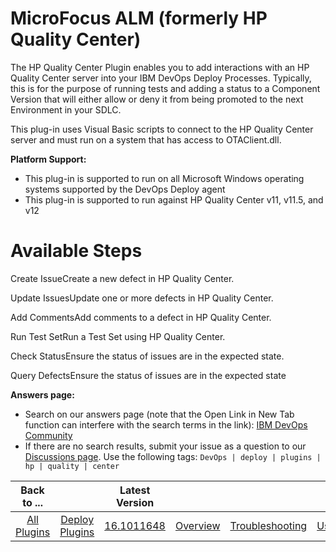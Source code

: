 
# MicroFocus ALM (formerly HP Quality Center)

The HP Quality Center Plugin enables you to add interactions with an HP Quality Center server into your IBM DevOps Deploy Processes. Typically, this is for the purpose of running tests and adding a status to a Component Version that will either allow or deny it from being promoted to the next Environment in your SDLC.

This plug-in uses Visual Basic scripts to connect to the HP Quality Center server and must run on a system that has access to OTAClient.dll.

**Platform Support:**

* This plug-in is supported to run on all Microsoft Windows operating systems supported by the DevOps Deploy agent
* This plug-in is supported to run against HP Quality Center v11, v11.5, and v12


# Available Steps


Create IssueCreate a new defect in HP Quality Center.

Update IssuesUpdate one or more defects in HP Quality Center.

Add CommentsAdd comments to a defect in HP Quality Center.

Run Test SetRun a Test Set using HP Quality Center.

Check StatusEnsure the status of issues are in the expected state.

Query DefectsEnsure the status of issues are in the expected state

**Answers page:**

* Search on our answers page (note that the Open Link in New Tab function can interfere with the search terms in the link): [IBM DevOps Community](https://community.ibm.com/community/user/wasdevops/communities/community-home?communitykey=9adfe6b6-2e23-4895-8b27-38b93b5e152c)
* If there are no search results, submit your issue as a question to our [Discussions page](https://community.ibm.com/community/user/wasdevops/communities/community-home/digestviewer?communitykey=9adfe6b6-2e23-4895-8b27-38b93b5e152c). Use the following tags: ```DevOps | deploy | plugins | hp | quality | center```

|Back to ...||Latest Version||||||
| :---: | :---: | :---: | :---: | :---: | :---: | :---: | :---: |
|[All Plugins](../../index.md)|[Deploy Plugins](../README.md)|[16.1011648](https://raw.githubusercontent.com/UrbanCode/IBM-UCD-PLUGINS/main/files/HPQualityCenter/HPQualityCenter-16.1011648.zip)|[Overview](overview.md)|[Troubleshooting](troubleshooting.md)|[Usage](usage.md)|[Steps](steps.md)|[Downloads](downloads.md)|

